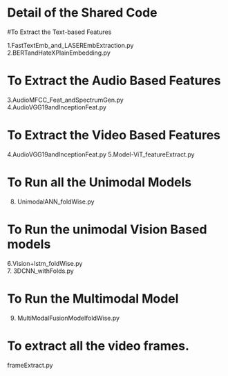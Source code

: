# Detail of the Shared Code

#To Extract the Text-based Features

1.FastTextEmb_and_LASEREmbExtraction.py 
2.BERTandHateXPlainEmbedding.py

# To Extract the Audio Based Features

3.AudioMFCC_Feat_andSpectrumGen.py  
4.AudioVGG19andInceptionFeat.py

# To Extract the Video Based Features

4.AudioVGG19andInceptionFeat.py 
5.Model-ViT_featureExtract.py

# To Run all the Unimodal Models

8. UnimodalANN_foldWise.py

# To Run the unimodal Vision Based models

6.Vision+lstm_foldWise.py   
7. 3DCNN_withFolds.py

# To Run the Multimodal Model
       
9. MultiModalFusionModelfoldWise.py

# To extract all the video frames.
frameExtract.py
